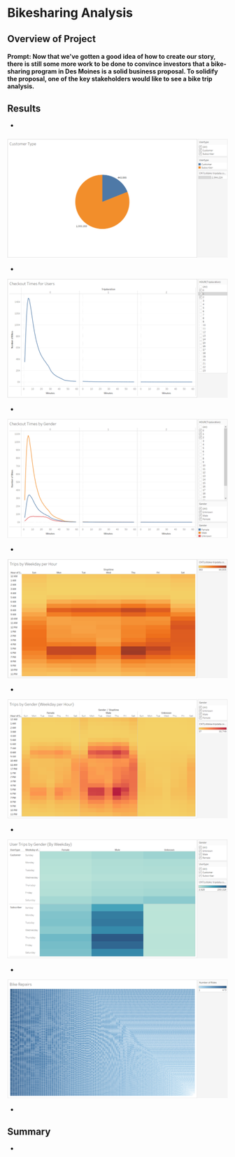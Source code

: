 # Bikesharing Analysis

## Overview of Project

#### Prompt: Now that we've gotten a good idea of how to create our story, there is still some more work to be done to convince investors that a bike-sharing program in Des Moines is a solid business proposal. To solidify the proposal, one of the key stakeholders would like to see a bike trip analysis.



## Results
* 

###
![Customer Type](Write-Up_Resources/Customer_Type.png)

* 

![Checkout Times for Users](Write-Up_Resources/Checkout_Users.png)

* 

![Checkout Times by Gender](Write-Up_Resources/Checkout_Gender.png)

* 

![Trips by Weekday per Hour](Write-Up_Resources/Trips_Weekday_by_Hour.png)

* 

![Trips by Gender (Weekday per Hour)](Write-Up_Resources/Trips_by_Gender_WD.png)

* 

![User Trips by Gender (By Weekday)](Write-Up_Resources/User_Trips_by_Gender_WD.png)

* 

![Bike Repairs](Write-Up_Resources/Bike_Repairs.png)

* 


## Summary
* 
